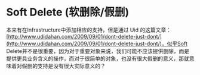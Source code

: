 # Soft Delete (软删除/假删) #

本来有在Infrastructure中添加相应的支持，但是通过 Uid 的这篇文章：[http://www.udidahan.com/2009/09/01/dont-delete-just-dont/](http://www.udidahan.com/2009/09/01/dont-delete-just-dont/)，似乎Soft Delete并不是很重要，因为对于重要对象来说，我们可能不应该提供删除，而是提供更具业务含义的操作，而对于很简单的对象，也没有很大假删的意义，那就意味着对假删的支持是没有很大实际意义的？